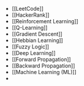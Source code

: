 - [[LeetCode]]
- [[HackerRank]]
- [[Reinforcement Learning]]
- [[Q-Learning]]
- [[Gradient Descent]]
- [[Hebbian Learning]]
- [[Fuzzy Logic]]
- [[Deep Learning]]
- [[Forward Propagation]]
- [[Backward Propagation]]
- [[Machine Learning (ML)]]
- 